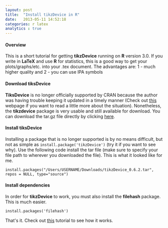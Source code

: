 ```yaml
---
layout: post
title:  "Install tikzDevice in R"
date:   2013-05-11 14:52:18
categories: r latex
analytics : true
---
```


 
#### Overview
 
This is a short tutorial for getting __tikzDevice__ running on __R__ version 3.0. If you write in __LaTeX__ and use __R__ for statistics, this is a good way to get your plots/graphs/etc. into your .tex document. The advantages are: 
1 - much higher quality and 
2 - you can use IPA symbols

#### Download tiksDevice

__TiksDevice__ is no longer officially supported by CRAN because the author was having trouble keeping it updated in a timely manner (Check out [this][why] webpage if you want to read a little more about the situation). Nonetheless, the __tikzdevice__ package is very usable and still available for download. You can download the tar.gz file directly by clicking [here][download].

#### Install tiksDevice

Installing a package that is no longer supported is by no means difficult, but not as simple as ```install.package('tikzDevice')``` (try it if you want to see why). Use the following code install the tar file (make sure to specify your file path to wherever you downloaded the file). This is what it looked like for me. 

    install.packages("/Users/USERNAME/Downloads/tikzDevice_0.6.2.tar", repos = NULL, type="source")

#### Install dependencies

In order for __tikzDevice__ to work, you must also install the __filehash__ package. This is much easier. 

    install.packages('filehash')

That's it. Check out [this][tikz-latex] tutorial to see how it works.

[why]: http://cran.r-project.org/web/packages/tikzDevice/index.html
[download]: http://cran.r-project.org/src/contrib/Archive/tikzDevice/tikzDevice_0.6.2.tar.gz
[tikz-latex]: http://jvcasill.github.io/r-code/LaTeX/2013/05/11/ipa-rplot-tut.html
